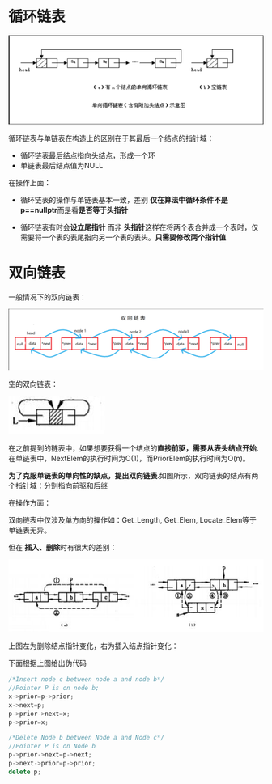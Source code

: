 # 循环链表

![Image](https://github.com/Feng-Jay/DataStruct/blob/master/Image/循环链表.png)

循环链表与单链表在构造上的区别在于其最后一个结点的指针域：

* 循环链表最后结点指向头结点，形成一个环
* 单链表最后结点值为NULL



在操作上面：

* 循环链表的操作与单链表基本一致，差别 **仅在算法中循环条件不是p==nullptr**而是看**是否等于头指针** 

* 循环链表有时会**设立尾指针** 而非 **头指针**这样在将两个表合并成一个表时，仅需要将一个表的表尾指向另一个表的表头。**只需要修改两个指针值**



# 双向链表

一般情况下的双向链表：

![Image](https://github.com/Feng-Jay/DataStruct/blob/master/Image/双向链表一般.png)

空的双向链表：

![空的双向链表](https://github.com/Feng-Jay/DataStruct/blob/master/Image/空双向链表.png)



在之前提到的链表中，如果想要获得一个结点的**直接前驱，需要从表头结点开始**.在单链表中，NextElem的执行时间为O(1)，而PriorElem的执行时间为O(n)。

**为了克服单链表的单向性的缺点，提出双向链表**.如图所示，双向链表的结点有两个指针域：分别指向前驱和后继



在操作方面：

双向链表中仅涉及单方向的操作如：Get_Length, Get_Elem, Locate_Elem等于单链表无异。

但在 **插入、删除**时有很大的差别：

![Image](https://github.com/Feng-Jay/DataStruct/blob/master/Image/In_De.png)

上图左为删除结点指针变化，右为插入结点指针变化：

下面根据上图给出伪代码

```c++
/*Insert node c between node a and node b*/
//Pointer P is on node b;
x->prior=p->prior;
x->next=p;
p->prior->next=x;
p->prior=x;
```

```cpp
/*Delete Node b between Node a and Node c*/
//Pointer P is on Node b
p->prior->next=p->next;
p->next->prior=p->prior;
delete p;
```

